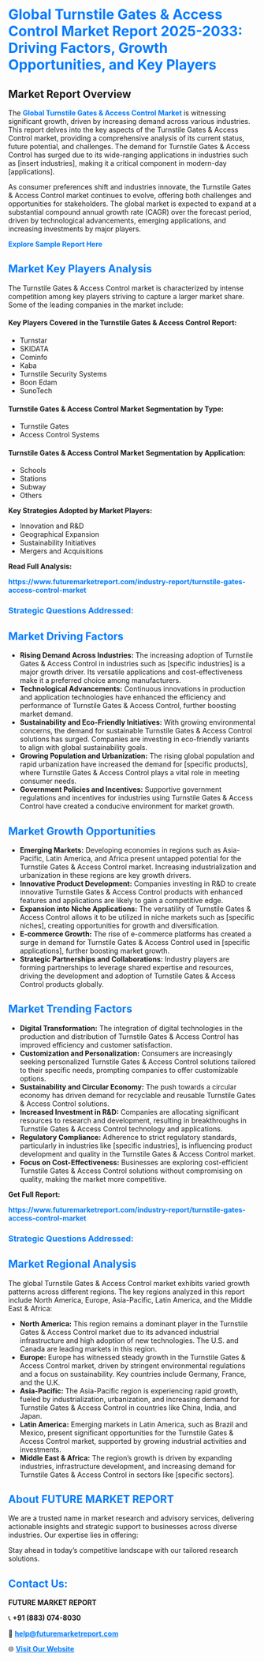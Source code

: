 <h1 style="color: #007BFF;">Global Turnstile Gates & Access Control Market Report 2025-2033: Driving Factors, Growth Opportunities, and Key Players</h1>

<section id="overview">
<h2>Market Report Overview</h2>
<p>The <a href="https://www.futuremarketreport.com/industry-report/turnstile-gates-access-control-market" style="color: #007BFF; text-decoration: none;"><strong>Global Turnstile Gates & Access Control Market</strong></a> is witnessing significant growth, driven by increasing demand across various industries. This report delves into the key aspects of the Turnstile Gates & Access Control market, providing a comprehensive analysis of its current status, future potential, and challenges. The demand for Turnstile Gates & Access Control has surged due to its wide-ranging applications in industries such as [insert industries], making it a critical component in modern-day [applications].</p>
<p>As consumer preferences shift and industries innovate, the Turnstile Gates & Access Control market continues to evolve, offering both challenges and opportunities for stakeholders. The global market is expected to expand at a substantial compound annual growth rate (CAGR) over the forecast period, driven by technological advancements, emerging applications, and increasing investments by major players.</p>
</section>

<section id="overview">
<p><a href="https://www.futuremarketreport.com/request-sample/reportId=60315" style="color: #007BFF; text-decoration: none;"><strong>Explore Sample Report Here</strong></a></p>
</section>

<section id="key-players">
<h2 style="color: #007BFF;">Market Key Players Analysis</h2>
<p>The Turnstile Gates & Access Control market is characterized by intense competition among key players striving to capture a larger market share. Some of the leading companies in the market include:</p>
<h4>Key Players Covered in the Turnstile Gates & Access Control Report:</h4>
<ul><li>Turnstar</li><li>SKIDATA</li><li>Cominfo</li><li>Kaba</li><li>Turnstile Security Systems</li><li>Boon Edam</li><li>SunoTech</li></ul>
<h4>Turnstile Gates & Access Control Market Segmentation by Type:</h4>
<ul><li>Turnstile Gates</li><li>Access Control Systems</li></ul>

<h4>Turnstile Gates & Access Control Market Segmentation by Application:</h4>
<ul><li>Schools</li><li>Stations</li><li>Subway</li><li>Others</li></ul>
<p><strong>Key Strategies Adopted by Market Players:</strong></p>
<ul>
<li>Innovation and R&D</li>
<li>Geographical Expansion</li>
<li>Sustainability Initiatives</li>
<li>Mergers and Acquisitions</li>
</ul>
</section>

<section>
<p><strong>Read Full Analysis: </strong></p><a href="https://www.futuremarketreport.com/industry-report/turnstile-gates-access-control-market" style="color: #007BFF; text-decoration: none;"><strong>https://www.futuremarketreport.com/industry-report/turnstile-gates-access-control-market</strong></a>
<h3 style="color: #007BFF;">Strategic Questions Addressed:</h3>
</section>

<section id="driving-factors">
<h2 style="color: #007BFF;">Market Driving Factors</h2>
<ul>
<li><strong>Rising Demand Across Industries:</strong> The increasing adoption of Turnstile Gates & Access Control in industries such as [specific industries] is a major growth driver. Its versatile applications and cost-effectiveness make it a preferred choice among manufacturers.</li>
<li><strong>Technological Advancements:</strong> Continuous innovations in production and application technologies have enhanced the efficiency and performance of Turnstile Gates & Access Control, further boosting market demand.</li>
<li><strong>Sustainability and Eco-Friendly Initiatives:</strong> With growing environmental concerns, the demand for sustainable Turnstile Gates & Access Control solutions has surged. Companies are investing in eco-friendly variants to align with global sustainability goals.</li>
<li><strong>Growing Population and Urbanization:</strong> The rising global population and rapid urbanization have increased the demand for [specific products], where Turnstile Gates & Access Control plays a vital role in meeting consumer needs.</li>
<li><strong>Government Policies and Incentives:</strong> Supportive government regulations and incentives for industries using Turnstile Gates & Access Control have created a conducive environment for market growth.</li>
</ul>
</section>

<section id="growth-opportunities">
<h2 style="color: #007BFF;">Market Growth Opportunities</h2>
<ul>
<li><strong>Emerging Markets:</strong> Developing economies in regions such as Asia-Pacific, Latin America, and Africa present untapped potential for the Turnstile Gates & Access Control market. Increasing industrialization and urbanization in these regions are key growth drivers.</li>
<li><strong>Innovative Product Development:</strong> Companies investing in R&D to create innovative Turnstile Gates & Access Control products with enhanced features and applications are likely to gain a competitive edge.</li>
<li><strong>Expansion into Niche Applications:</strong> The versatility of Turnstile Gates & Access Control allows it to be utilized in niche markets such as [specific niches], creating opportunities for growth and diversification.</li>
<li><strong>E-commerce Growth:</strong> The rise of e-commerce platforms has created a surge in demand for Turnstile Gates & Access Control used in [specific applications], further boosting market growth.</li>
<li><strong>Strategic Partnerships and Collaborations:</strong> Industry players are forming partnerships to leverage shared expertise and resources, driving the development and adoption of Turnstile Gates & Access Control products globally.</li>
</ul>
</section>

<section id="trending-factors">
<h2 style="color: #007BFF;">Market Trending Factors</h2>
<ul>
<li><strong>Digital Transformation:</strong> The integration of digital technologies in the production and distribution of Turnstile Gates & Access Control has improved efficiency and customer satisfaction.</li>
<li><strong>Customization and Personalization:</strong> Consumers are increasingly seeking personalized Turnstile Gates & Access Control solutions tailored to their specific needs, prompting companies to offer customizable options.</li>
<li><strong>Sustainability and Circular Economy:</strong> The push towards a circular economy has driven demand for recyclable and reusable Turnstile Gates & Access Control solutions.</li>
<li><strong>Increased Investment in R&D:</strong> Companies are allocating significant resources to research and development, resulting in breakthroughs in Turnstile Gates & Access Control technology and applications.</li>
<li><strong>Regulatory Compliance:</strong> Adherence to strict regulatory standards, particularly in industries like [specific industries], is influencing product development and quality in the Turnstile Gates & Access Control market.</li>
<li><strong>Focus on Cost-Effectiveness:</strong> Businesses are exploring cost-efficient Turnstile Gates & Access Control solutions without compromising on quality, making the market more competitive.</li>
</ul>
</section>

<section>
<p><strong>Get Full Report: </strong></p><a href="https://www.futuremarketreport.com/industry-report/turnstile-gates-access-control-market" style="color: #007BFF; text-decoration: none;"><strong>https://www.futuremarketreport.com/industry-report/turnstile-gates-access-control-market</strong></a>
<h3 style="color: #007BFF;">Strategic Questions Addressed:</h3>
</section>


<section id="regional-analysis">
<h2 style="color: #007BFF;">Market Regional Analysis</h2>
<p>The global Turnstile Gates & Access Control market exhibits varied growth patterns across different regions. The key regions analyzed in this report include North America, Europe, Asia-Pacific, Latin America, and the Middle East & Africa:</p>
<ul>
<li><strong>North America:</strong> This region remains a dominant player in the Turnstile Gates & Access Control market due to its advanced industrial infrastructure and high adoption of new technologies. The U.S. and Canada are leading markets in this region.</li>
<li><strong>Europe:</strong> Europe has witnessed steady growth in the Turnstile Gates & Access Control market, driven by stringent environmental regulations and a focus on sustainability. Key countries include Germany, France, and the U.K.</li>
<li><strong>Asia-Pacific:</strong> The Asia-Pacific region is experiencing rapid growth, fueled by industrialization, urbanization, and increasing demand for Turnstile Gates & Access Control in countries like China, India, and Japan.</li>
<li><strong>Latin America:</strong> Emerging markets in Latin America, such as Brazil and Mexico, present significant opportunities for the Turnstile Gates & Access Control market, supported by growing industrial activities and investments.</li>
<li><strong>Middle East & Africa:</strong> The region’s growth is driven by expanding industries, infrastructure development, and increasing demand for Turnstile Gates & Access Control in sectors like [specific sectors].</li>
</ul>
</section>

<footer>
<h2 style="color: #007BFF;">About FUTURE MARKET REPORT</h2>
<p>We are a trusted name in market research and advisory services, delivering actionable insights and strategic support to businesses across diverse industries. Our expertise lies in offering:</p>

<p>Stay ahead in today’s competitive landscape with our tailored research solutions.</p>

<h2 style="color: #007BFF;">Contact Us:</h2>
<p><strong>FUTURE MARKET REPORT</strong></p>
<p>📞 <strong>+91 (883) 074-8030</strong></p>
<p>📧 <strong><a href="mailto:help@futuremarketreport.com" style="color: #007BFF;">help@futuremarketreport.com</a></strong></p>
<p>🌐 <strong><a href="https://www.futuremarketreport.com/" style="color: #007BFF;">Visit Our Website</a></strong></p>
</footer>